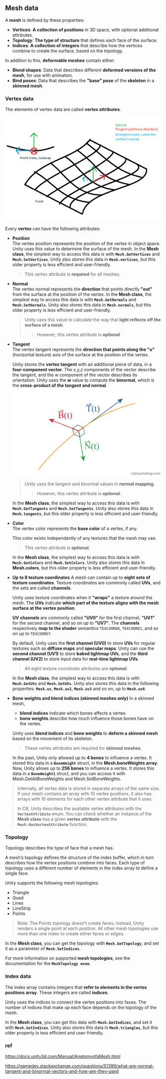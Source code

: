## Mesh data

A **mesh** is defined by these properties:

- **Vertices**: **A collection of positions** in 3D space, with optional additional attributes.
- **Topology**: **The type of structure** that defines each face of the surface.
- **Indices**: **A collection of integers** that describe how the vertices combine to create the surface, based on the topology.


In addition to this, **deformable meshes** contain either:

- **Blend shapes**: Data that describes different **deformed versions of the mesh**, for use with animation.
- **Bind poses**: Data that describes the **"base" pose** of the **skeleton** in a **skinned mesh**.


### Vertex data
The elements of vertex data are called **vertex attributes**.


![](../img/tAQNN.png)


Every **vertex** can have the following attributes:

- **Position** \
  The vertex position represents the position of the vertex in object space. Unity uses this value to determine the surface of the mesh. In the **Mesh class**, the simplest way to access this data is with **`Mesh.GetVertices`** and **`Mesh.SetVertices`**. Unity also stores this data in **`Mesh.vertices`**, but this older property is less efficient and user-friendly.
  > This vertex attribute is **required** for all meshes.
- **Normal** \
  The vertex normal represents the **direction** that points directly **"out"** from the surface at the position of the vertex. 
  In the **Mesh class**, the simplest way to access this data is with **`Mesh.GetNormals`** and **`Mesh.SetNormals`**. Unity also stores this data in **`Mesh.normals`**, but this older property is less efficient and user-friendly.
  > Unity uses this value to calculate the way that **light reflects off the surface of a mesh**.
  > > However, this vertex attribute is **optional**.
- **Tangent** \
  The vertex tangent represents the **direction that points along the "u"** (horizontal texture) axis of the surface at the position of the vertex.
  
  Unity stores the **vertex tangent** with an additional piece of data, in a **four-component vector**. The x,y,z components of the vector describe the tangent, and the w component of the vector describes its orientation. Unity uses the **w** value to compute the **binormal**, which is the **cross-product of the tangent and normal**.
  
  ![](../img/unit-tangent-normal-and-binormal-vectors.png)
  
  > Unity uses the tangent and binormal values in **normal mapping**.
  > > However, this vertex attribute is **optional**.

  In the **Mesh class**, the simplest way to access this data is with **`Mesh.GetTangents`** and **`Mesh.SetTangents`**. Unity also stores this data in **`Mesh.tangents`**, but this older property is less efficient and user-friendly.
- **Color** \
  The vertex color represents the **base color** of a vertex, if any.
  
  This color exists independently of any textures that the mesh may use.
  > This vertex attribute is **optional**.

  In the **Mesh class**, the simplest way to access this data is with **`Mesh.GetColors`** and **`Mesh.SetColors`**. Unity also stores this data in **Mesh.colors**, but this older property is less efficient and user-friendly.
  
- **Up to 8 texture coordinates**
  A mesh can contain up to **eight sets of texture coordinates**. Texture coordinates are commonly called **UVs**, and the sets are called **channels**.
  
  Unity uses texture coordinates when it **"wraps"** a texture around the mesh. The **UVs** indicate **which part of the texture aligns with the mesh surface at the vertex position**.
  
  **UV channels** are commonly called **"UV0"** for the first channel, **"UV1"** for the second channel, and so on up to **"UV7"**. The **channels** respectively **map to the shader** semantics `TEXCOORD0`, `TEXCOORD1`, and so on up to `TEXCOORD7`.
  
  By default, Unity uses the **first channel (UV0)** to store **UVs** for regular textures such as **diffuse maps** and **specular maps**. Unity can use the **second channel (UV1)** to store **baked lightmap
 UVs**, and the **third channel (UV2)** to store input data for **real-time lightmap UVs**.
  
  > All eight texture coordinate attributes are **optional**.
  
  In the **Mesh class**, the simplest way to access this data is with **`Mesh.GetUVs`** and **`Mesh.SetUVs`**. Unity also stores this data in the following properties: **`Mesh.uv`**, **`Mesh.uv2`**, **`Mesh.uv3`** and so on, up to **`Mesh.uv8`**.
  
- **Bone weights and blend indices (skinned meshes only)**
  In a skinned mesh, 
  - **blend indices** indicate which bones affects a vertex.
  - **bone weights** describe how much influence those bones have on the vertex.
  
  Unity uses **blend indices** and **bone weights** to **deform a skinned mesh** based on the movement of its skeleton.

  > These vertex attributes are required for **skinned meshes**.

  In the past, Unity only allowed up to **4 bones** to influence a vertex. It stored this data in a **`BoneWeight`** struct, in the **Mesh.boneWeights array**. Now, Unity allows up to **256 bones** to influence a vertex. It stores this data in a **`BoneWeight1`** struct, and you can access it with Mesh.GetAllBoneWeights and Mesh.SetBoneWeights.
  
  
  

> Internally, all vertex data is stored in separate arrays of the same size. If your mesh contains an array with 10 vertex positions, it also has arrays with 10 elements for each other vertex attribute that it uses.

> In C#, Unity describes the available vertex attributes with the **`VertexAttribute`** enum. You can check whether an instance of the **Mesh class** has a given **vertex attribute** with the **`Mesh.HasVertexAttribute`** function.


### Topology
Topology describes the type of face that a mesh has.

A mesh’s topology defines the structure of the index buffer, which in turn describes how the vertex positions combine into faces. Each type of topology uses a different number of elements in the index array to define a single face.

Unity supports the following mesh topologies:

- Triangle
- Quad
- Lines
- LineStrip
- Points

> Note: The Points topology doesn’t create faces; instead, Unity renders a single point at each position. All other mesh topologies use more than one index to create either faces or edges.

In the **Mesh class**, you can get the topology with **`Mesh.GetTopology`**, and set it as a parameter of **`Mesh.SetIndices`**.

For more information on supported **mesh topologies**, see the documentation for the **`MeshTopology enum`**.

### Index data
The index array contains integers that **refer to elements in the vertex positions array**. These integers are called **indices**.

Unity uses the indices to connect the vertex positions into faces. The number of indices that make up each face depends on the topology of the mesh.

In the **Mesh class**, you can get this data with **`Mesh.GetIndices`**, and set it with **`Mesh.SetIndices`**. Unity also stores this data in **`Mesh.triangles`**, but this older property is less efficient and user-friendly.


### ref
https://docs.unity3d.com/Manual/AnatomyofaMesh.html

https://gamedev.stackexchange.com/questions/51399/what-are-normal-tangent-and-binormal-vectors-and-how-are-they-used



